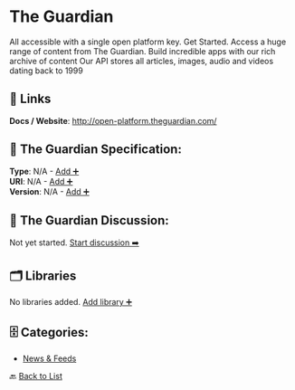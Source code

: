 # The Guardian

All accessible with a single open platform key.  Get Started. Access a huge range of content from The Guardian.  Build incredible apps with our rich archive of content Our API stores all articles, images, audio and videos dating back to 1999

##  🔗 Links
**Docs / Website**: http://open-platform.theguardian.com/

## 🧬 The Guardian Specification:
**Type**: N/A - [Add ➕](https://github.com/apis-list/apis-list/edit/main/apis.yaml#L19325)  
**URI**: N/A - [Add ➕](https://github.com/apis-list/apis-list/edit/main/apis.yaml#L19325)  
**Version**: N/A - [Add ➕](https://github.com/apis-list/apis-list/edit/main/apis.yaml#L19325)

## 💬 The Guardian Discussion:
Not yet started. [Start discussion ➡️](https://github.com/apis-list/apis-list/discussions/new)

## 🗂️ Libraries

No libraries added. [Add library ➕](https://github.com/apis-list/apis-list/edit/main/apis.yaml#L19325)    


## 🗄️ Categories:
- [News & Feeds](https://github.com/apis-list/apis-list#news--feeds-)

🔙  [Back to List](https://github.com/apis-list/apis-list)
